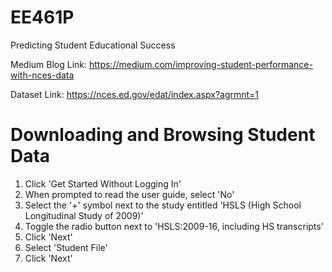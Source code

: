 # EE461P
Predicting Student Educational Success

Medium Blog Link:
https://medium.com/improving-student-performance-with-nces-data

Dataset Link:
https://nces.ed.gov/edat/index.aspx?agrmnt=1

# Downloading and Browsing Student Data
1. Click 'Get Started Without Logging In'
2. When prompted to read the user guide, select 'No'
3. Select the '+' symbol next to the study entitled 'HSLS (High School Longitudinal Study of 2009)'
4. Toggle the radio button next to 'HSLS:2009-16, including HS transcripts'
5. Click 'Next'
6. Select 'Student File'
7. Click 'Next'
